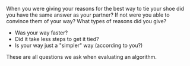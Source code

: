 When you were giving your reasons for the best way to tie your shoe did you have the same answer as your partner?  If not were you able to convince them of your way?  What types of reasons did you give?
- Was your way faster?
- Did it take less steps to get it tied?
 - Is your way just a "simpler" way (according to you?)
 
 These are all questions we ask when evaluating an algorithm.
 
